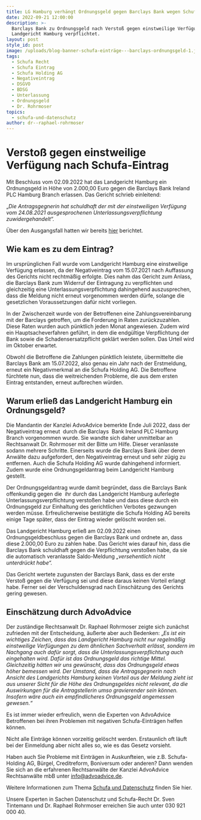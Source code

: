 ```yaml
---
title: LG Hamburg verhängt Ordnungsgeld gegen Barclays Bank wegen Schufa-Eintrag
date: 2022-09-21 12:00:00
description: >-
  Barclays Bank zu Ordnungsgeld nach Verstoß gegen einstweilige Verfügung durch
  Landgericht Hamburg verpflichtet. 
layout: post
style_id: post
image: /uploads/blog-banner-schufa-einträge---barclays-ordnungsgeld-1.jpg
tags:
  - Schufa Recht
  - Schufa Eintrag
  - Schufa Holding AG
  - Negativeintrag
  - DSGVO
  - BDSG
  - Unterlassung
  - Ordnungsgeld
  - Dr. Rohrmoser
topics:
  - schufa-und-datenschutz
author: dr--raphael-rohrmoser
---
```

# Verstoß gegen einstweilige Verfügung nach Schufa-Eintrag

Mit Beschluss vom 02.09.2022 hat das Landgericht Hamburg ein Ordnungsgeld in Höhe von 2.000,00 Euro gegen die Barclays Bank Ireland PLC Hamburg Branch erlassen. Das Gericht schrieb einleitend:

„*Die Antragsgegnerin hat schuldhaft der mit der einstweiligen Verfügung vom 24.08.2021 ausgesprochenen Unterlassungsverpflichtung zuwidergehandelt“.*

Über den Ausgangsfall hatten wir bereits [hier](https://advoadvice.de/blog/mehrere-gerichtliche-entscheidungen-gegen-barclays-bank-erstritten/) berichtet.

## **Wie kam es zu dem Eintrag?**

Im ursprünglichen Fall wurde vom Landgericht Hamburg eine einstweilige Verfügung erlassen, da der Negativeintrag vom 15.07.2021 nach Auffassung des Gerichts nicht rechtmäßig erfolgte. Dies nahm das Gericht zum Anlass, die Barclays Bank zum Widerruf der Eintragung zu verpflichten und gleichzeitig eine Unterlassungsverpflichtung dahingehend auszusprechen, dass die Meldung nicht erneut vorgenommen werden dürfe, solange die gesetzlichen Voraussetzungen dafür nicht vorliegen.

In der Zwischenzeit wurde von der Betroffenen eine Zahlungsvereinbarung mit der Barclays getroffen, um die Forderung in Raten zurückzuzahlen. Diese Raten wurden auch pünktlich jeden Monat angewiesen. Zudem wird ein Hauptsacheverfahren geführt, in dem die endgültige Verpflichtung der Bank sowie die Schadensersatzpflicht geklärt werden sollen. Das Urteil wird im Oktober erwartet.

Obwohl die Betroffene die Zahlungen pünktlich leistete, übermittelte die Barclays Bank am 15.07.2022, also genau ein Jahr nach der Erstmeldung, erneut ein Negativmerkmal an die Schufa Holding AG. Die Betroffene fürchtete nun, dass die weitreichenden Probleme, die aus dem ersten Eintrag entstanden, erneut aufbrechen würden.

## **Warum erließ das Landgericht Hamburg ein Ordnungsgeld?**

Die Mandantin der Kanzlei AdvoAdvice bemerkte Ende Juli 2022, dass der Negativeintrag erneut&nbsp; durch die Barclays&nbsp; Bank Ireland PLC Hamburg Branch vorgenommen wurde. Sie wandte sich daher unmittelbar an Rechtsanwalt Dr. Rohrmoser mit der Bitte um Hilfe. Dieser veranlasste sodann mehrere Schritte. Einerseits wurde die Barclays Bank über deren Anwälte dazu aufgefordert, den Negativeintrag erneut und sehr zügig zu entfernen. Auch die Schufa Holding AG wurde dahingehend informiert. Zudem wurde eine Ordnungsgeldantrag beim Landgericht Hamburg gestellt.

Der Ordnungsgeldantrag wurde damit begründet, dass die Barclays Bank offenkundig gegen die&nbsp; ihr durch das Landgericht Hamburg auferlegte Unterlassungsverpflichtung verstoßen habe und dass diese durch ein Ordnungsgeld zur Einhaltung des gerichtlichen Verbotes gezwungen werden müsse. Erfreulicherweise bestätigte die Schufa Holding AG bereits einige Tage später, dass der Eintrag wieder gelöscht worden sei.

Das Landgericht Hamburg erließ am 02.09.2022 einen Ordnungsgeldbeschluss gegen die Barclays Bank und ordnete an, dass diese 2.000,00 Euro zu zahlen habe. Das Gericht wies darauf hin, dass die Barclays Bank schuldhaft gegen die Verpflichtung verstoßen habe, da sie die automatisch veranlasste Saldo-Meldung *„versehentlich nicht unterdrückt habe“.&nbsp;*

Das Gericht wertete zugunsten der Barclays Bank, dass es der erste Verstoß gegen die Verfügung sei und diese daraus keinen Vorteil erlangt habe. Ferner sei der Verschuldensgrad nach Einschätzung des Gerichts gering gewesen.

## **Einschätzung durch AdvoAdvice**

Der zuständige Rechtsanwalt Dr. Raphael Rohrmoser zeigte sich zunächst zufrieden mit der Entscheidung, äußerte aber auch Bedenken: „*Es ist ein wichtiges Zeichen, dass das Landgericht Hamburg nicht nur regelmäßig einstweilige Verfügungen zu dem ähnlichen Sachverhalt erlässt, sondern im Nachgang auch dafür sorgt, dass die Unterlassungsverpflichtung auch eingehalten wird. Dafür ist das Ordnungsgeld das richtige Mittel. Gleichzeitig hätten wir uns gewünscht, dass das Ordnungsgeld etwas höher bemessen wird. Der Umstand, dass die Antragsgegnerin nach Ansicht des Landgerichts Hamburg keinen Vorteil aus der Meldung zieht ist aus unserer Sicht für die Höhe des Ordnungsgeldes nicht relevant, da die Auswirkungen für die Antragstellerin umso gravierender sein können. Insofern wäre auch ein empfindlicheres Ordnungsgeld angemessen gewesen.“*

Es ist immer wieder erfreulich, wenn die Experten von AdvoAdvice Betroffenen bei ihren Problemen mit negativen Schufa-Einträgen helfen können.

Nicht alle Einträge können vorzeitig gelöscht werden. Erstaunlich oft läuft bei der Einmeldung aber nicht alles so, wie es das Gesetz vorsieht.

Haben auch Sie Probleme mit Einträgen in Auskunfteien, wie z.B. Schufa-Holding AG, Bürgel, Creditreform, Boniversum oder anderen? Dann wenden Sie sich an die erfahrenen Rechtsanwälte der Kanzlei AdvoAdvice Rechtsanwälte mbB unter [info@advoadvice.de](mailto:info@advoadvice.de).

Weitere Informationen zum Thema [Schufa und Datenschutz](/themen/schufa-und-datenschutz/)&nbsp;finden Sie hier.&nbsp;

Unsere Experten in Sachen Datenschutz und Schufa-Recht Dr. Sven Tintemann und Dr. Raphael Rohrmoser erreichen Sie auch unter 030 921 000 40.